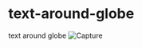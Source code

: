 # text-around-globe
text around globe
![Capture](https://user-images.githubusercontent.com/74392722/133903704-f2fb0946-a999-475c-b37f-8113ea7cde9b.JPG)

